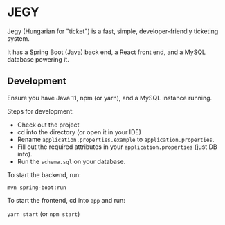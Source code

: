 # JEGY

Jegy (Hungarian for "ticket") is a fast, simple, developer-friendly ticketing system.

It has a Spring Boot (Java) back end, a React front end, and a MySQL database powering it.

## Development

Ensure you have Java 11, npm (or yarn), and a MySQL instance running.

Steps for development: 

- Check out the project
- cd into the directory (or open it in your IDE)
- Rename `application.properties.example` to `application.properties`.
- Fill out the required attributes in your `application.properties` (just DB info).
- Run the `schema.sql` on your database.

To start the backend, run: 

`mvn spring-boot:run`

To start the frontend, cd into `app` and run:
 
`yarn start` (or `npm start`)

